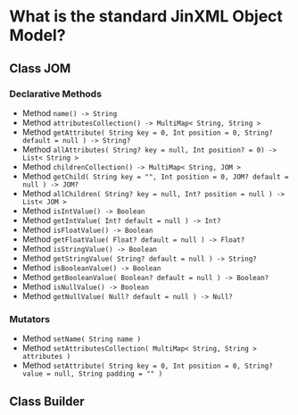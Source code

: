 # What is the standard JinXML Object Model?

## Class JOM

### Declarative Methods

* Method ```name() -> String```
* Method ```attributesCollection() -> MultiMap< String, String >```
* Method ```getAttribute( String key = 0, Int position = 0, String? default = null ) -> String?```
* Method ```allAttributes( String? key = null, Int position? = 0) -> List< String >```
* Method ```childrenCollection() -> MultiMap< String, JOM >```
* Method ```getChild( String key = "", Int position = 0, JOM? default = null ) -> JOM?```
* Method ```allChildren( String? key = null, Int? position = null ) -> List< JOM >```
* Method ```isIntValue() -> Boolean```
* Method ```getIntValue( Int? default = null ) -> Int?```
* Method ```isFloatValue() -> Boolean```
* Method ```getFloatValue( Float? default = null ) -> Float?```
* Method ```isStringValue() -> Boolean```
* Method ```getStringValue( String? default = null ) -> String?```
* Method ```isBooleanValue() -> Boolean```
* Method ```getBooleanValue( Boolean? default = null ) -> Boolean?```
* Method ```isNullValue() -> Boolean```
* Method ```getNullValue( Null? default = null ) -> Null?```

### Mutators 

* Method ```setName( String name )```
* Method ```setAttributesCollection( MultiMap< String, String > attributes )```
* Method ```setAttribute( String key = 0, Int position = 0, String? value = null, String padding = "" )```

## Class Builder
